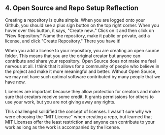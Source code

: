 ## 4. Open Source and Repo Setup Reflection

Creating a repository is quite simple. When you are logged onto your Github, you should see a plus sign button on the top right corner. When you hover over this button, it says, "Create new.." Click on it and then click on "New Repository." Name the repository, make it public or private, add a license, and click "Create Repository." There you have it!

When you add a license to your repository, you are creating an open source folder. This means that you are the original creator but anyone can contribute and share your repository. Open Source does not make me feel nervous at all. I think that it allows for a community of people who believe in the project and make it more meaningful and better. Without Open Source, we may not have such optimal software contributed by many people that we have now.

Licenses are important because they allow protection for creators and make sure that creators receive some credit. It grants permissions for others to use your work, but you are not giving away any rights.

This challenged solidified the concept of licenses. I wasn't sure why we were choosing the "MIT License" when creating a repo, but learned that MIT Licenses offer the least restriction and anyone can contribute to your work as long as the work is accompanied by the license.


